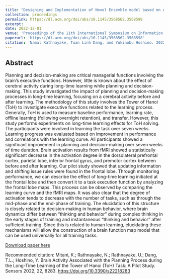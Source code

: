 ```yaml
---
title: "Designing and Implementation of Novel Ensemble model based on ANFIS and Gradient Boosting methods for Hand Gestures Classification "
collection: proceedings
permalink: https://dl.acm.org/doi/abs/10.1145/3568562.3568598
excerpt: 
date: 2022-12-01
venue: 'Proceedings of the 11th International Symposium on Information and Communication Technology'
paperurl: 'https://dl.acm.org/doi/abs/10.1145/3568562.3568598'
citation: 'Namal Rathnayake, Tuan Linh Dang, and Yukinobu Hoshino. 2022. Designing and Implementation of Novel Ensemble model based on ANFIS and Gradient Boosting methods for Hand Gestures Classification. In Proceedings of the 11th International Symposium on Information and Communication Technology (SoICT '22). Association for Computing Machinery, New York, NY, USA, 283–289'
---
```


## Abstract

Planning and decision-making are critical managerial functions involving the brain’s executive functions. However, little is known about the effect of cerebral activity during long-time learning while planning and decision-making. This study investigated the impact of planning and decision-making processes in long-time learning, focusing on a cerebral activity before and after learning. The methodology of this study involves the Tower of Hanoi (ToH) to investigate executive functions related to the learning process. Generally, ToH is used to measure baseline performance, learning rate, offline learning (following overnight retention), and transfer. However, this study performs experiments on long-time learning effects for ToH solving. The participants were involved in learning the task over seven weeks. Learning progress was evaluated based on improvement in performance and correlations with the learning curve. All participants showed a significant improvement in planning and decision-making over seven weeks of time duration. Brain activation results from fMRI showed a statistically significant decrease in the activation degree in the dorsolateral prefrontal cortex, parietal lobe, inferior frontal gyrus, and premotor cortex between before and after learning. Our pilot study showed that updating information and shifting issue rules were found in the frontal lobe. Through monitoring performance, we can describe the effect of long-time learning initiated at the frontal lobe and then convert it to a task execution function by analyzing the frontal lobe maps. This process can be observed by comparing the learning curve and the fMRI maps. It was also clear that the degree of activation tends to decrease with the number of tasks, such as through the mid-phase and the end-phase of training. The elucidation of this structure is closely related to decision-making in human behavior, where brain dynamics differ between “thinking and behavior” during complex thinking in the early stages of training and instantaneous “thinking and behavior” after sufficient training. Since this is related to human learning, elucidating these mechanisms will allow the construction of a brain function map model that can be used universally for all training tasks.

[Download paper here](https://www.mdpi.com/1424-8220/22/21/8283)

Recommended citation: Mitani, K.; Rathnayake, N.; Rathnayake, U.; Dang, T.L.; Hoshino, Y. Brain Activity Associated with the Planning Process during the Long-Time Learning of the Tower of Hanoi (ToH) Task: A Pilot Study. Sensors 2022, 22, 8283. https://doi.org/10.3390/s22218283
